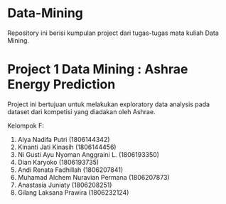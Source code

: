 # Data-Mining

Repository ini berisi kumpulan project dari tugas-tugas mata kuliah Data Mining.

# Project 1 Data Mining : Ashrae Energy Prediction

Project ini bertujuan untuk melakukan exploratory data analysis pada dataset dari kompetisi yang diadakan oleh Ashrae.

Kelompok F:
1. Alya Nadifa Putri (1806144342)
2. Kinanti Jati Kinasih (1806144456)
3. Ni Gusti Ayu Nyoman Anggraini L. (1806193350)
4. Dian Karyoko (1806193735)
5. Andi Renata Fadhillah (1806207841)
6. Muhamad Alchem Nuravian Permana (1806207873)
7. Anastasia Juniaty (1806208251)
8. Gilang Laksana Prawira (1806232124)
